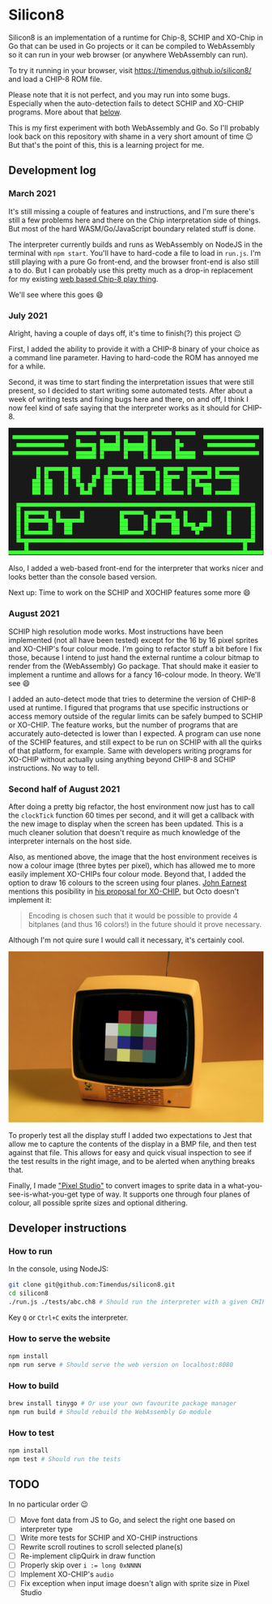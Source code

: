 # Silicon8

Silicon8 is an implementation of a runtime for Chip-8, SCHIP and XO-Chip in Go
that can be used in Go projects or it can be compiled to WebAssembly so it can
run in your web browser (or anywhere WebAssembly can run).

To try it running in your browser, visit https://timendus.github.io/silicon8/
and load a CHIP-8 ROM file.

Please note that it is not perfect, and you may run into some bugs. Especially when the auto-detection fails to detect SCHIP and XO-CHIP programs. More about that [below](#august-2021).

This is my first experiment with both WebAssembly and Go. So I'll probably look
back on this repository with shame in a very short amount of time 😉 But that's
the point of this, this is a learning project for me.

## Development log

### March 2021

It's still missing a couple of features and instructions, and I'm sure there's
still a few problems here and there on the Chip interpretation side of things.
But most of the hard WASM/Go/JavaScript boundary related stuff is done.

The interpreter currently builds and runs as WebAssembly on NodeJS in the
terminal with `npm start`. You'll have to hard-code a file to load in `run.js`.
I'm still playing with a pure Go front-end, and the browser front-end is also
still a to do. But I can probably use this pretty much as a drop-in replacement
for my existing [web based Chip-8 play thing](https://github.com/Timendus/chip-8).

We'll see where this goes 😄

### July 2021

Alright, having a couple of days off, it's time to finish(?) this project 😉

First, I added the ability to provide it with a CHIP-8 binary of your choice as
a command line parameter. Having to hard-code the ROM has annoyed me for a
while.

Second, it was time to start finding the interpretation issues that were still
present, so I decided to start writing some automated tests. After about a week
of writing tests and fixing bugs here and there, on and off, I think I now feel
kind of safe saying that the interpreter works as it should for CHIP-8.

![Space Invaders by David Winter, although that has a bug in and of itself](console.png)

Also, I added a web-based front-end for the interpreter that works nicer and
looks better than the console based version.

Next up: Time to work on the SCHIP and XOCHIP features some more 😄

### August 2021

SCHIP high resolution mode works. Most instructions have been implemented (not
all have been tested) except for the 16 by 16 pixel sprites and XO-CHIP's four
colour mode. I'm going to refactor stuff a bit before I fix those, because I
intend to just hand the external runtime a colour bitmap to render from the
(WebAssembly) Go package. That should make it easier to implement a runtime and
allows for a fancy 16-colour mode. In theory. We'll see 😄

I added an auto-detect mode that tries to determine the version of CHIP-8 used
at runtime. I figured that programs that use specific instructions or access
memory outside of the regular limits can be safely bumped to SCHIP or XO-CHIP.
The feature works, but the number of programs that are accurately auto-detected
is lower than I expected. A program can use none of the SCHIP features, and
still expect to be run on SCHIP with all the quirks of that platform, for
example. Same with developers writing programs for XO-CHIP without actually
using anything beyond CHIP-8 and SCHIP instructions. No way to tell.

### Second half of August 2021

After doing a pretty big refactor, the host environment now just has to call the
`clockTick` function 60 times per second, and it will get a callback with the
new image to display when the screen has been updated. This is a much cleaner
solution that doesn't require as much knowledge of the interpreter internals on
the host side.

Also, as mentioned above, the image that the host environment receives is now a
colour image (three bytes per pixel), which has allowed me to more easily
implement XO-CHIPs four colour mode. Beyond that, I added the option to draw 16
colours to the screen using four planes. [John
Earnest](https://github.com/JohnEarnest) mentions this posibility in [his
proposal for XO-CHIP](https://github.com/JohnEarnest/Octo/blob/gh-pages/docs/XO-ChipSpecification.md),
but Octo doesn't implement it:

> Encoding is chosen such that it would be possible to provide 4 bitplanes (and
> thus 16 colors!) in the future should it prove necessary.

Although I'm not quire sure I would call it necessary, it's certainly cool.

![Showing 16 colours in Silicon8](colours.png)

To properly test all the display stuff I added two expectations to Jest that
allow me to capture the contents of the display in a BMP file, and then test
against that file. This allows for easy and quick visual inspection to see if
the test results in the right image, and to be alerted when anything breaks
that.

Finally, I made ["Pixel Studio"](https://timendus.github.io/silicon8/pixel-studio/)
to convert images to sprite data in a what-you-see-is-what-you-get type of way.
It supports one through four planes of colour, all possible sprite sizes and
optional dithering.

## Developer instructions

### How to run

In the console, using NodeJS:

```bash
git clone git@github.com:Timendus/silicon8.git
cd silicon8
./run.js ./tests/abc.ch8 # Should run the interpreter with a given CHIP-8 binary
```

Key `Q` or `Ctrl+C` exits the interpreter.

### How to serve the website

```bash
npm install
npm run serve # Should serve the web version on localhost:8080
```

### How to build

```bash
brew install tinygo # Or use your own favourite package manager
npm run build # Should rebuild the WebAssembly Go module
```

### How to test

```bash
npm install
npm test # Should run the tests
```

## TODO

In no particular order 😉

* [ ] Move font data from JS to Go, and select the right one based on
interpreter type
* [ ] Write more tests for SCHIP and XO-CHIP instructions
* [ ] Rewrite scroll routines to scroll selected plane(s)
* [ ] Re-implement clipQuirk in draw function
* [ ] Properly skip over `i := long 0xNNNN`
* [ ] Implement XO-CHIP's `audio`
* [ ] Fix exception when input image doesn't align with sprite size in Pixel Studio

